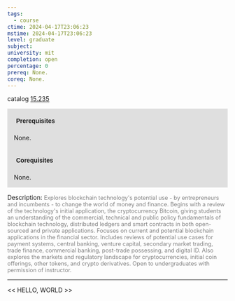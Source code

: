 ```yaml
---
tags:
  - course
ctime: 2024-04-17T23:06:23
mstime: 2024-04-17T23:06:23
level: graduate
subject: 
university: mit
completion: open
percentage: 0
prereq: None.
coreq: None.
---
```


catalog [15.235](http://student.mit.edu/catalog/m15a.html#15.235)

<span style="display: block; padding: 15px; background-color: rgb(100, 100, 100, 0.2);"><font id="m_prereq1049_0" style="display: block; font-family: Arial, sans-serif; font-weight: bold; padding: 5px">Prerequisites</font><br><span id="prereq1049_0">None.</span></span>
<span style="display: block; padding: 15px; background-color: rgb(100, 100, 100, 0.2);"><font id="m_coreq1049_0" style="display: block; font-family: Arial, sans-serif; font-weight: bold; padding: 5px">Corequisites</font><br><span id="coreq1049_0">None.</span></span>

<font style="">Description:</font>
<font style="color: grey; font-size: 0.8rem;">Explores blockchain technology's potential use - by entrepreneurs and incumbents - to change the world of money and finance. Begins with a review of the technology's initial application, the cryptocurrency Bitcoin, giving students an understanding of the commercial, technical and public policy fundamentals of blockchain technology, distributed ledgers and smart contracts in both open-sourced and private applications. Focuses on current and potential blockchain applications in the financial sector. Includes reviews of potential use cases for payment systems, central banking, venture capital, secondary market trading, trade finance, commercial banking, post-trade possessing, and digital ID. Also explores the markets and regulatory landscape for cryptocurrencies, initial coin offerings, other tokens, and crypto derivatives. Open to undergraduates with permission of instructor.</font>



---

<< HELLO, WORLD >>
